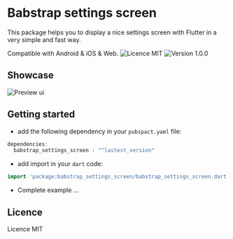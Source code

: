 # Babstrap settings screen
This package helps you to display a nice settings screen with Flutter in a very simple and fast way.

Compatible with Android & iOS & Web.
![Licence MIT](https://img.shields.io/apm/l/vim-mode) ![Version 1.0.0](https://img.shields.io/badge/pub-v0.0.1-orange)

## Showcase
![Preview ui](https://user-images.githubusercontent.com/65053170/128450473-7a71ecd5-576b-4a93-b9b3-8bb95f6ac304.png")

## Getting started

* add the following dependency in your `pubspact.yaml` file:
``` dart
dependencies:
  babstrap_settings_screen : "^lastest_version"
```
* add import in your `dart` code:
```dart
import 'package:babstrap_settings_screen/babstrap_settings_screen.dart';
```
* Complete example
...

## Licence
Licence MIT